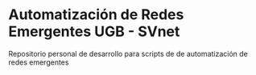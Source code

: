 # Automatización de Redes Emergentes UGB - SVnet
Repositorio personal de desarrollo para scripts de de automatización de redes emergentes